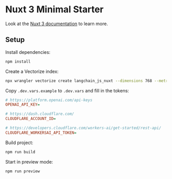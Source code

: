 # Nuxt 3 Minimal Starter

Look at the [Nuxt 3 documentation](https://nuxt.com/docs/getting-started/introduction) to learn more.

## Setup

Install dependencies:

```bash
npm install
```

Create a Vectorize index:

```bash
npx wrangler vectorize create langchain_js_nuxt --dimensions 768 --metric cosine
```

Copy `.dev.vars.example` to `.dev.vars` and fill in the tokens:

```ini
# https://platform.openai.com/api-keys
OPENAI_API_KEY=

# https://dash.cloudflare.com/
CLOUDFLARE_ACCOUNT_ID=

# https://developers.cloudflare.com/workers-ai/get-started/rest-api/
CLOUDFLARE_WORKERSAI_API_TOKEN=
```

Build project:

```bash
npm run build
```

Start in preview mode:

```bash
npm run preview
```

